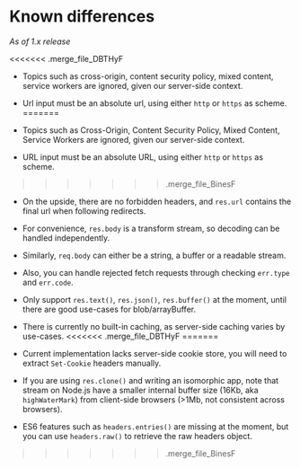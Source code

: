 
Known differences
=================

*As of 1.x release*

<<<<<<< .merge_file_DBTHyF
- Topics such as cross-origin, content security policy, mixed content, service workers are ignored, given our server-side context.

- Url input must be an absolute url, using either `http` or `https` as scheme.
=======
- Topics such as Cross-Origin, Content Security Policy, Mixed Content, Service Workers are ignored, given our server-side context.

- URL input must be an absolute URL, using either `http` or `https` as scheme.
>>>>>>> .merge_file_BinesF

- On the upside, there are no forbidden headers, and `res.url` contains the final url when following redirects.

- For convenience, `res.body` is a transform stream, so decoding can be handled independently.

- Similarly, `req.body` can either be a string, a buffer or a readable stream.

- Also, you can handle rejected fetch requests through checking `err.type` and `err.code`.

- Only support `res.text()`, `res.json()`, `res.buffer()` at the moment, until there are good use-cases for blob/arrayBuffer.

- There is currently no built-in caching, as server-side caching varies by use-cases.
<<<<<<< .merge_file_DBTHyF
=======

- Current implementation lacks server-side cookie store, you will need to extract `Set-Cookie` headers manually.

- If you are using `res.clone()` and writing an isomorphic app, note that stream on Node.js have a smaller internal buffer size (16Kb, aka `highWaterMark`) from client-side browsers (>1Mb, not consistent across browsers).

- ES6 features such as `headers.entries()` are missing at the moment, but you can use `headers.raw()` to retrieve the raw headers object.
>>>>>>> .merge_file_BinesF
